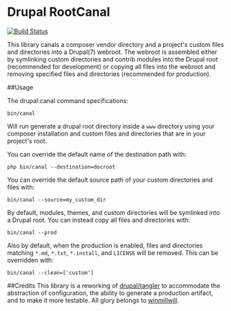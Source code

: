 # Drupal RootCanal

[![Build Status](https://travis-ci.org/craychee/RootCanal.svg?branch=master)](https://travis-ci.org/craychee/RootCanal)

This library canals a composer vendor directory and a project's custom files and directories into a Drupal(7) webroot. The webroot is assembled either by symlinking custom directories and contrib modules into the Drupal root (recommended for development) or copying all files into the webroot and removing specified files and directories (recommended for production).

##Usage

The drupal:canal command specifications:  

```
bin/canal
```
Will run generate a drupal root directory inside a `www` directory using your composer installation and custom files and directories that are in your project's root.  

You can override the default name of the destination path with:  
```
php bin/canal --destination=docroot
```
You can override the default source path of your custom directories and files with:  
```
bin/canal --source=my_custom_dir
```
By default, modules, themes, and custom directories will be symlinked into a Drupal root.
You can instead copy all files and directories with:  
```
bin/canal --prod
```
Also by default, when the production is enabled, files and directories matching `*.md`, `*.txt`, `*.install`, and `LICENSE` will be removed. This can be overridden with:  
```
bin/canal --clean=['custom']
```

##Credits
This library is a reworking of [drupal/tangler](https://github.com/winmillwill/drupal-tangler) to accommodate the abstraction of configuration, the ability to generate a production artifact, and to make it more testable. All glory belongs to [winmillwill](https://github.com/winmillwill).
